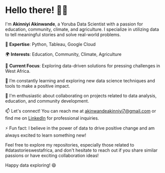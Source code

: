 # Hello there! 👋🏿

I'm **Akinniyi Akinwande**, a Yoruba Data Scientist with a passion for education, community, climate, and agriculture. I specialize in utilizing data to tell meaningful stories and solve real-world problems.

🔬 **Expertise**: Python, Tableau, Google Cloud

🌍 **Interests**: Education, Community, Climate, Agriculture

🚀 **Current Focus**: Exploring data-driven solutions for pressing challenges in West Africa.

🌱 I’m constantly learning and exploring new data science techniques and tools to make a positive impact.

💼 I'm enthusiastic about collaborating on projects related to data analysis, education, and community development.

📫 Let's connect! You can reach me at [akinwandeakinniyi7@gmail.com](mailto:akinwandeakinniyi7@gmail.com) or find me on [LinkedIn](https://www.linkedin.com/in/akinniyi-akinwande-02a6121b9/?originalSubdomain=ng) for professional inquiries.

⚡ Fun fact: I believe in the power of data to drive positive change and am always excited to learn something new!

Feel free to explore my repositories, especially those related to #datastorieswestafrica, and don't hesitate to reach out if you share similar passions or have exciting collaboration ideas!

Happy data exploring! 😄

